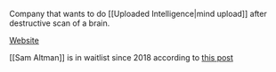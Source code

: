 Company that wants to do [[Uploaded Intelligence|mind upload]] after destructive scan of a brain.

[Website](https://nectome.com/)

[[Sam Altman]] is in waitlist since 2018 according to [this post](https://www.technologyreview.com/2018/03/13/144721/a-startup-is-pitching-a-mind-uploading-service-that-is-100-percent-fatal/)
